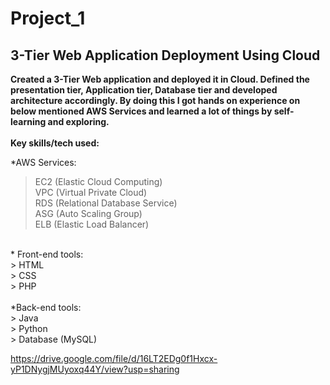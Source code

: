 # Project_1
## 3-Tier Web Application Deployment Using Cloud
**Created a 3-Tier Web application and deployed it in Cloud. Defined the presentation tier, Application tier, Database tier and
developed architecture accordingly. By doing this I got hands on experience on below mentioned AWS Services and learned
a lot of things by self-learning and exploring.**
<br>
<br>
**Key skills/tech used:**
<br>

*AWS Services: <br>
 > EC2 (Elastic Cloud Computing)<br>
 > VPC (Virtual Private Cloud)<br>
 > RDS (Relational Database Service)<br>
 > ASG (Auto Scaling Group)<br>
 > ELB (Elastic Load Balancer)<br>
<br>
* Front-end tools: <br>
 > HTML<br>
 > CSS<br>
 > PHP<br>
<br>
*Back-end tools: <br>
 > Java<br>
 > Python<br>
 > Database (MySQL)

https://drive.google.com/file/d/16LT2EDg0f1Hxcx-yP1DNygjMUyoxq44Y/view?usp=sharing
